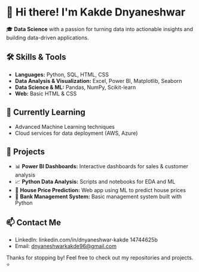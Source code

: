 # 👋 Hi there! I'm Kakde Dnyaneshwar

🎓 **Data Science** with a passion for turning data into actionable insights and building data-driven applications.

## 🛠️ Skills & Tools
- **Languages:** Python, SQL, HTML, CSS
- **Data Analysis & Visualization:** Excel, Power BI, Matplotlib, Seaborn
- **Data Science & ML:** Pandas, NumPy, Scikit-learn
- **Web:** Basic HTML & CSS

## 🌱 Currently Learning
- Advanced Machine Learning techniques
- Cloud services for data deployment (AWS, Azure)

## 🚀 Projects
- 📊 **Power BI Dashboards:** Interactive dashboards for sales & customer analysis
- 📈 **Python Data Analysis:** Scripts and notebooks for EDA and ML
- 🏡 **House Price Prediction:** Web app using ML to predict house prices
- 🏦 **Bank Management System:** Basic management system built with Python

## 📫 Contact Me
- LinkedIn: linkedin.com/in/dnyaneshwar-kakde 14744625b  
- Email: dnyaneshwarkakde96@gmail.com  

Thanks for stopping by! Feel free to check out my repositories and projects. ⭐

